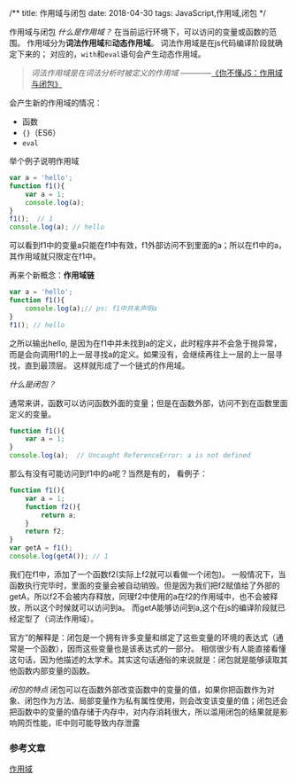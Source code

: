 /**
title: 作用域与闭包
date: 2018-04-30
tags: JavaScript,作用域,闭包
*/

作用域与闭包
*什么是作用域？*
在当前运行环境下，可以访问的变量或函数的范围。
作用域分为**词法作用域**和**动态作用域**。
词法作用域是在js代码编译阶段就确定下来的； 对应的，`with`和`eval`语句会产生动态作用域。
> *词法作用域是在词法分析时被定义的作用域* ————[《你不懂JS：作用域与闭包》](https://github.com/getify/You-Dont-Know-JS/blob/1ed-zh-CN/scope%20%26%20closures/ch2.md)

会产生新的作用域的情况：
- 函数
- `{}`（ES6）
- `eval`

举个例子说明作用域
```javascript
var a = 'hello';
function f1(){
    var a = 1;
    console.log(a);
}
f1();  // 1
console.log(a); // hello
```
可以看到f1中的变量a只能在f1中有效，f1外部访问不到里面的a；所以在f1中的a，其作用域就只限定在f1中。

再来个新概念：**作用域链**
```javascript
var a = 'hello';
function f1(){
    console.log(a);// ps: f1中并未声明a
}
f1(); // hello
```
之所以输出hello, 是因为在f1中并未找到a的定义，此时程序并不会急于抛异常，而是会向调用f1的上一层寻找a的定义。如果没有，会继续再往上一层的上一层寻找，直到最顶层。
这样就形成了一个链式的作用域。

*什么是闭包？*

通常来讲，函数可以访问函数外面的变量；但是在函数外部，访问不到在函数里面定义的变量。
```javascript
function f1(){
    var a = 1;
}
console.log(a);  // Uncaught ReferenceError: a is not defined
```
那么有没有可能访问到f1中的a呢？当然是有的， 看例子：
```javascript
function f1(){
    var a = 1;
    function f2(){
        return a;
    }
    return f2;
}
var getA = f1();
console.log(getA()); // 1
```
我们在f1中，添加了一个函数f2(实际上f2就可以看做一个闭包)。
一般情况下，当函数执行完毕时，里面的变量会被自动销毁。但是因为我们把f2赋值给了外部的getA，所以f2不会被内存释放，同理f2中使用的a在f2的作用域中，也不会被释放，所以这个时候就可以访问到a。
而getA能够访问到a,这个在js的编译阶段就已经定型了（词法作用域）。

官方”的解释是：闭包是一个拥有许多变量和绑定了这些变量的环境的表达式（通常是一个函数），因而这些变量也是该表达式的一部分。
相信很少有人能直接看懂这句话，因为他描述的太学术。其实这句话通俗的来说就是：闭包就是能够读取其他函数内部变量的函数。


*闭包的特点*
闭包可以在函数外部改变函数中的变量的值，如果你把函数作为对象、闭包作为方法、局部变量作为私有属性使用，则会改变该变量的值；闭包还会把函数中的变量的值存储于内存中，对内存消耗很大，所以滥用闭包的结果就是影响网页性能，IE中则可能导致内存泄露

### 参考文章
[作用域](https://github.com/getify/You-Dont-Know-JS/blob/1ed-zh-CN/scope%20%26%20closures/ch1.md)